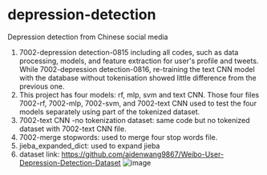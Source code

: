# depression-detection
Depression detection from Chinese social media

1. 7002-depression detection-0815 including all codes, such as data processing, models, and feature extraction for user's profile and tweets. While 7002-depression detection-0816, re-training the text CNN model with the database without tokenisation showed little difference from the previous one.
2. This project has four models: rf, mlp, svm and text CNN.  Those four files 7002-rf, 7002-mlp, 7002-svm, and 7002-text CNN used to test the four models separately using part of the tokenized dataset. 
3. 7002-text CNN -no tokenization dataset: same code but no tokenized dataset with 7002-text CNN file.
4. 7002-merge stopwords: used to merge four stop words file.
5. jieba_expanded_dict: used to expand jieba
6.  dataset link: https://github.com/aidenwang9867/Weibo-User-Depression-Detection-Dataset
![image](https://github.com/ShDanny/depression-detection/assets/125326817/d0f5268d-dc54-44de-b52c-2c1fa195e4f5)

